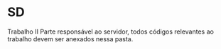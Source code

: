 # SD
Trabalho II
Parte responsável ao servidor, todos códigos relevantes ao trabalho devem ser anexados nessa pasta.

